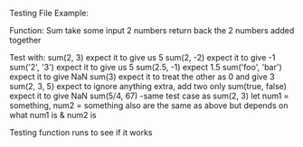 Testing File Example: 



Function: Sum
take some input 2 numbers
return back the 2 numbers added together

Test with: 
sum(2, 3) expect it to give us 5
sum(2, -2) expect it to give -1
sum('2', '3') expect it to give us 5
sum(2.5, -1) expect 1.5
sum('foo', 'bar') expect it to give NaN
sum(3) expect it to treat the other as 0 and give 3
sum(2, 3, 5) expect to ignore anything extra, add two only
sum(true, false) expect it to give NaN
sum(5/4, 67) -same test case as sum(2, 3)
let num1 = something, num2 = something
also are the same as above but depends on what num1 is & num2 is

Testing function runs to see if it works